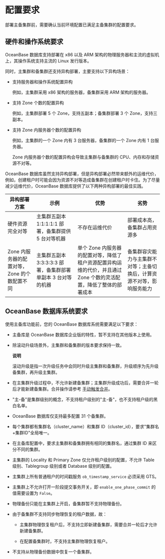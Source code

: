配置要求 
=========================

部署主备集群前，需要确认当前环境配置已满足主备集群的配置要求。

硬件和操作系统要求 
------------------------------

OceanBase 数据库支持部署在 x86 以及 ARM 架构的物理服务器和主流的虚拟机上，其操作系统支持主流的 Linux 发行版本。 

同时，主集群和备集群还支持异构部署，主要支持以下异构场景：

* 支持服务器和操作系统配置异构

  例如，主集群采用 x86 架构的服务器，备集群采用 ARM 架构的服务器。
  

* 支持 Zone 个数的配置异构

  例如，主集群部署 5 个 Zone，支持五副本；备集群部署 3 个 Zone，支持三副本。
  

* 支持 Zone 内服务器个数的配置异构

  例如，主集群的一个 Zone 内有 3 台服务器，备集群的一个 Zone 内有 1 台服务器。

  Zone 内服务器个数的配置异构会导致主集群与备集群的 CPU、内存和存储资源不对等。
  




OceanBase 数据库虽然支持异构部署，但是异构部署必然带来额外的运维代价，例如，创建租户时可能会因为资源不对等造成备集群在创建租户时卡住。为了尽量减少运维代价，OceanBase 数据库提供了以下两种异构部署的最佳实践。


|           异构部署方案            |                  示例                   |                               优势                                |                 劣势                  |
|-----------------------------|---------------------------------------|-----------------------------------------------------------------|-------------------------------------|
| 硬件资源完全对等                    | 主集群五副本 1:1:1:1:1 部署，备集群提供 5 台对等机器     | 不存在运维代价                                                         | 部署成本高，备集群占用资源多                      |
| Zone 内服务器的配置对等，Zone 的个数配置不同 | 主集群五副本 3:3:3:3:3 部署，备集群部署单副本 3 台对等的机器 | 单个 Zone 内服务器的配置对等，降低了租户资源配置异构运维的代价，并且通过 Zone 个数的灵活配置，降低了整体的部署成本 | 备集群容灾能力与主集群不对等；主备切换后，计算资源不对等，影响服务能力 |



OceanBase 数据库系统要求 
--------------------------------------

使用主备库功能前，您的 OceanBase 数据库系统需要满足以下要求：

* 主备库是 OceanBase 数据库企业版的特性，暂不支持在其他版本上使用。

  

* 除滚动升级场景外，主集群和备集群的版本要求保持一致。

  **说明**

  

  滚动升级是指一次升级任务中会同时升级主集群和备集群，升级顺序为先升级备集群，再升级主集群。
  

* 在主集群升级过程中，不允许新建备集群；主集群升级成功后，需要合并一轮后才能新建备集群。合并操作请参考 [手动触发合并](../../../5.basic-database-management/5.manage-data-storage/2.merge-management-1/4.manually-trigger-a-merge-1.md)。

  

* "主-备"是集群级别的概念，不支持租户级别的"主-备"，也不支持租户级的黑白名单。

  

* OceanBase 数据库仅支持最多配置 31 个备集群。

  

* 每个集群都有集群名（cluster_name）和集群 ID（cluster_id），要求"集群名+集群ID"全局唯一。

  

* 在主备库配置中，要求主集群和备集群拥有相同的集群名，通过集群 ID 来区分不同的集群。

  

* 主集群的 Locality 和 Primary Zone 仅允许租户级别的配置，不允许 Table 级别、Tablegroup 级别或者 Database 级别的配置。

  

* 主集群上所有普通租户的时间戳服务 `ob_timestamp_service` 必须采用 GTS。

  

* 主集群上不允许打开一阶段提交事务开关，即 `enable_one_phase_commit` 的值需要设置为 `False`。

  

* 物理备份只能在主集群上开启，备集群暂不支持物理备份。

  

* 由于备集群不支持同步物理恢复的租户数据，故：

  * 主集群物理恢复租户后，不支持立即新建备集群，需要合并一轮后才允许新建备集群。

    
  
  * 在配置备集群时，不支持主集群物理恢复租户。

    
  

  

* 不支持从物理备份数据中恢复一个备集群。

  



